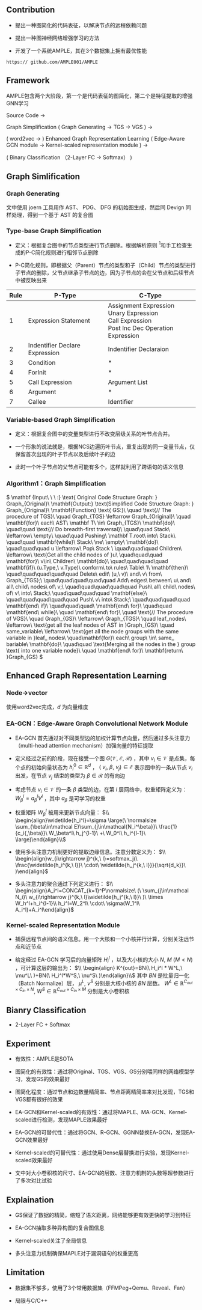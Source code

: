## Contribution
- 提出一种图简化的代码表征，以解决节点的远程依赖问题

- 提出一种图神经网络增强学习的方法

- 开发了一个系统AMPLE，其在3个数据集上拥有最优性能
```
https:// github.com/AMPLE001/AMPLE
```

## Framework
AMPLE包含两个大阶段，第一个是代码表征的图简化，第二个是特征提取的增强GNN学习

Source Code -> 

Graph Simplification ( Graph Generating -> TGS -> VGS ) -> 

( word2vec -> ) Enhanced Graph Representation Learning ( Edge-Aware GCN module -> Kernel-scaled representation module ) ->

( Binary Classification （2-Layer FC -> Softmax） )

## Graph Simlification
### Graph Generating
文中使用 joern 工具用作 AST、 PDG、 DFG 的初始图生成，然后同 Devign 同样处理，得到一个基于 AST 的复合图

### Type-base Graph Simplification
- 定义：根据复合图中的节点类型进行节点删除。根据解析原则$\ ^1$和手工检查生成的P-C简化规则进行相邻节点删除

- P-C简化规则，即根据父（Parent）节点的类型和子（Child）节点的类型进行子节点的删除，父节点继承子节点的边，因为子节点的会在父节点和后续节点中被反映出来

|Rule|P-Type|C-Type|
|--|--|--|
|1|Expression Statement|Assignment Expression<br>Unary Expression<br>Call Expression<br>Post Inc Dec Operation Expression
|2|Indentifier Declare Expression|Indentifier Declaraion
|3|Condition|*
|4|ForInit|*
|5|Call Expression|Argument List
|6|Argument|*
|7|Callee|Identifier

### Variable-based Graph Simplification
- 定义：根据复合图中的变量类型进行不改变层级关系的叶节点合并。

- 一个形象的说法就是，根据NCS边遍历叶节点，重复出现的同一变量节点，仅保留首次出现的叶子节点以及后续叶子的边

- 此时一个叶子节点的父节点可能有多个，这样就利用了跨语句的语义信息

### Algorithm1：Graph Simplification
$
\mathbf {Input\ \ \ :} \text{ Original Code Structure Graph: } Graph_{Original}\\
\mathbf{Output:} \text{Simplified Code Structure Graph: } Graph_{Original}\\
\mathbf{Function} \text{ GS:}\\
\quad \text{// The procedure of TGS}\\
\quad Graph_{TGS} \leftarrow Graph_{Original}\\
\quad \mathbf{for}\ each\ AST\ \mathbf T\ \in\ Graph_{TGS}\ \mathbf{do}\\
\quad\quad \text{// Do breadth-first traversal}\\
\quad\quad Stack\ \leftarrow\ \empty\\
\quad\quad Pushing\ \mathbf T.root\ into\ Stack\\
\quad\quad \mathbf{while}\ Stack\ \ne\ \empty\ \mathbf{do}\\
\quad\quad\quad u \leftarrow\ Pop\ Stack \\
\quad\quad\quad Children\ \leftarrow\ \text{Get all the child nodes of }u\\
\quad\quad\quad \mathbf{for}\ v\in\ Children\ \mathbf{do}\\
\quad\quad\quad\quad \mathbf{if}\ (u.Type,\ v.Type)\ conform\ to\ rules\ Table\ 1\ \mathbf{then}\\
\quad\quad\quad\quad\quad Delete\ edit\ (u,\ v)\ and\ v\ from\ Graph_{TGS};\\
\quad\quad\quad\quad\quad Add\ edges\ between\ u\ and\ all\ child\ nodes\ of\ v;\\
\quad\quad\quad\quad\quad Push\ all\ child\ nodes\ of\ v\ into\ Stack;\\
\quad\quad\quad\quad \mathbf{else}\\
\quad\quad\quad\quad\quad Push\ v\ into\ Stack;\\
\quad\quad\quad\quad \mathbf{end\ if}\\
\quad\quad\quad\ \mathbf{end\ for}\\
\quad\quad \mathbf{end\ while}\\
\quad \mathbf{end\ for}\\
\quad \text{// The procedure of VGS}\\
\quad Graph_{GS}\ \leftarrow\ Graph_{TGS}\\
\quad leaf_nodes\ \leftarrow\ \text{get all the leaf nodes of AST in }Graph_{GS}\\
\quad same_variable\ \leftarrow\ \text{get all the node groups with the same variable in }leaf\_ nodes\\
\quad\mathbf{for}\ each\ group\ \in\ same\_ bariable\ \mathbf{do}\\
\quad\quad \text{Merging all the nodes in the } group \text{ into one variable node}\\
\quad \mathbf{end\ for}\\
\mathbf{return\ }Graph_{GS}
$

## Enhanced Graph Representation Learning
### Node->vector
使用word2vec完成，$d$ 为向量维度

### EA-GCN：Edge-Aware Graph Convolutional Network Module
- EA-GCN 首先通过对不同类型边的加权计算节点向量，然后通过多头注意力（multi-head attention mechanism）加强向量的特征提取

- 定义经过之前的阶段，现在接受一个图 $G(\mathcal{V,\ E,\ R})$ ，其中 $v_i\in\mathcal V$ 是点集，每个点的初始向量状态为 $h_i^0\in\mathbb R^{d}$ ， $(\ v_i,\ \beta,\ v_j)\in \mathcal E$ 表示图中的一条从节点 $v_i$ 出发，在节点 $v_j$ 结束的类型为 $\beta\in\mathcal R$ 的有向边

- 考虑节点 $v_i\in\mathcal V$ 的一条 $\beta$ 类型的边，在第 $l$ 层网络中，权重矩阵定义为： $W_\beta^l=a_\beta^lV^l$ ，其中 $a_\beta$ 是可学习的权重

- 权重矩阵 $W_\beta^l$ 被用来更新节点向量：
$\\ \begin{align}\widetilde{h_i^l}=\sigma \large(\ \normalsize \sum_{\beta\in\mathcal E}\sum_{j\in\mathcal{N_i^\beta}}\ \frac{1}{c_i{,\beta}}\ W_\beta^l\ h_j^{l-1}\ +\  W_0^l\ h_i^{l-1}\ \large)\end{align}\\$

- 使用多头注意力机制更好的提取边缘信息。注意分数定义为： 
$\\ \begin{align}w_{i\rightarrow j}^{k,\ l}=softmax_j(\ \frac{\widetilde{h_i^{k,\ l}}\ \cdot\ \widetilde{h_j^{k,\ l}}}{\sqrt{d_k}}\ )\end{align}$

- 多头注意力的聚合通过下列定义进行：
$\\ \begin{align}A_i^l=CONCAT_{k=1}^P\normalsize\ (\ \sum_{j\in\mathcal N_i}\ w_{i\rightarrow j}^{k,\ l}\widetilde{h_j^{k,\ l}}\ )\ \times W_h^l+h_i^{l-1}\\ h_i^l=W_2^l\ \cdot\ \sigma(W_1^l\ A_i^l)+A_i^l\end{align}$

### Kernel-scaled Representation Module
- 捕获远程节点间的语义信息。用一个大核和一个小核并行计算，分别关注远节点和近节点

- 给定经过 EA-GCN 学习后的向量矩阵 $H_i^l$ ，以及大小核的大小 $N,\ M\ (M\lt N)$ ，可计算这层的输出为：
$\\ \begin{align} K^{out}=BN(\ H_i^l * W^L,\ \mu^L\ )+BN(\ H_i^l*W^S,\ \nu^S\ )\end{align}\\$
其中 $BN$ 是批量归一化（Batch Normalize）层， $\mu^L,\ \nu^S$ 分别是大核小核的 $BN$ 层数。 $W^L\in\mathbb R^{C_{out}\times C_{in}\times N},\ W^S\in\mathbb R^{C_{out}\times C_{in}\times M}$ 分别是大小卷积核

## Bianry Classification
- 2-Layer FC + Softmax

## Experiment
- 有效性：AMPLE是SOTA

- 图简化的有效性：通过将Original、TGS、VGS、GS分别喂同样的网络模型学习，发现GS的效果最好

- 图简化程度：通过节点和边数量精简率、节点距离精简率来对比发现，TGS和VGS都有很好的效果

- EA-GCN和Kernel-scaled的有效性：通过将MAPLE、MA-GCN、Kernel-scaled进行检测，发现MAPLE效果最好

- EA-GCN的可替代性：通过将GCN、R-GCN、GGNN替换EA-GCN，发现EA-GCN效果最好

- Kernel-scaled的可替代性：通过使用Dense层替换进行实验，发现Kernel-scaled效果最好

- 文中对大小卷积核的尺寸、EA-GCN的层数、注意力机制的头数等超参数进行了多次对比试验

## Explaination
- GS保证了数据的精简，缩短了语义距离，网络能够更有效更快的学习到特征

- EA-GCN抽取多种异构图的复合图信息

- Kernel-scaled关注了全局信息

- 多头注意力机制确保MAPLE对于漏洞语句的权重更高

## Limitation
- 数据集不够多，使用了3个常用数据集（FFMPeg+Qemu、Reveal、Fan）

- 局限与C/C++
